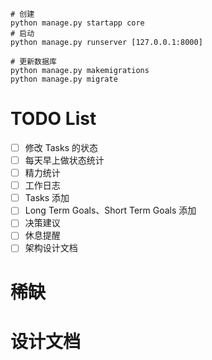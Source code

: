 ```
# 创建
python manage.py startapp core
# 启动
python manage.py runserver [127.0.0.1:8000]

# 更新数据库
python manage.py makemigrations
python manage.py migrate
```
# TODO List
- [ ] 修改 Tasks 的状态
- [ ] 每天早上做状态统计
- [ ] 精力统计
- [ ] 工作日志
- [ ] Tasks 添加
- [ ] Long Term Goals、Short Term Goals 添加
- [ ] 决策建议
- [ ] 休息提醒
- [ ] 架构设计文档

# 稀缺

# 设计文档